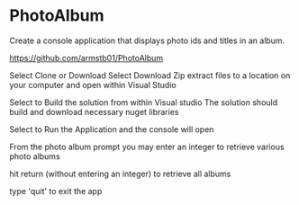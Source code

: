 # PhotoAlbum
Create a console application that displays photo ids and titles in an album.

https://github.com/armstb01/PhotoAlbum

Select Clone or Download
Select Download Zip
extract files to a location on your computer and open within Visual Studio

Select to Build the solution from within Visual studio
The solution should build and download necessary nuget libraries

Select to Run the Application and the console will open

From the photo album prompt you may enter an integer to retrieve various photo albums

hit return (without entering an integer) to retrieve all albums

type 'quit' to exit the app
